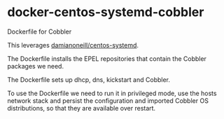 # docker-centos-systemd-cobbler
Dockerfile for Cobbler

This leverages [damianoneill/centos-systemd](https://hub.docker.com/r/damianoneill/centos-systemd/).

The Dockerfile installs the EPEL repositories that contain the Cobbler packages we need.

The Dockerfile sets up dhcp, dns, kickstart and Cobbler.

To use the Dockerfile we need to run it in privileged mode, use the hosts network stack and persist the configuration and imported Cobbler OS distributions, so that they are available over restart.
